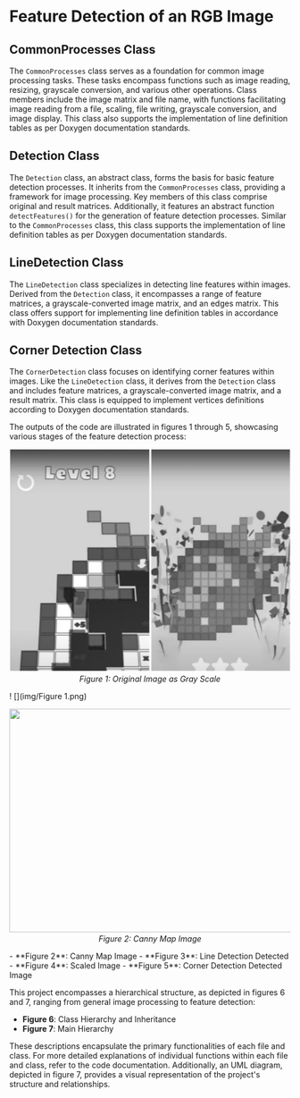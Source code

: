 # Feature Detection of an RGB Image

## CommonProcesses Class
The `CommonProcesses` class serves as a foundation for common image processing tasks. These tasks encompass functions such as image reading, resizing, grayscale conversion, and various other operations. Class members include the image matrix and file name, with functions facilitating image reading from a file, scaling, file writing, grayscale conversion, and image display. This class also supports the implementation of line definition tables as per Doxygen documentation standards.

## Detection Class
The `Detection` class, an abstract class, forms the basis for basic feature detection processes. It inherits from the `CommonProcesses` class, providing a framework for image processing. Key members of this class comprise original and result matrices. Additionally, it features an abstract function `detectFeatures()` for the generation of feature detection processes. Similar to the `CommonProcesses` class, this class supports the implementation of line definition tables as per Doxygen documentation standards.

## LineDetection Class
The `LineDetection` class specializes in detecting line features within images. Derived from the `Detection` class, it encompasses a range of feature matrices, a grayscale-converted image matrix, and an edges matrix. This class offers support for implementing line definition tables in accordance with Doxygen documentation standards.

## Corner Detection Class
The `CornerDetection` class focuses on identifying corner features within images. Like the `LineDetection` class, it derives from the `Detection` class and includes feature matrices, a grayscale-converted image matrix, and a result matrix. This class is equipped to implement vertices definitions according to Doxygen documentation standards.

The outputs of the code are illustrated in figures 1 through 5, showcasing various stages of the feature detection process:
<p align="center">
        <img src="https://github.com/sseref64/Feature-detection-of-a-RGB-Image-Process/blob/main/img/Figure%201.png" width="600" height="400">
        <br>
        <em>Figure 1: Original Image as Gray Scale</em>
    </p>
! [](img/Figure 1.png)

<p align="center">
        <img src="[https://github.com/Burakzdd/K-Means-Clustering-CPP/blob/main/img/fig4.jpg](https://github.com/sseref64/Feature-detection-of-a-RGB-Image-Process/blob/main/img/Figure%202.png)" width="600" height="400">
        <br>
        <em>Figure 2: Canny Map Image</em>
    </p>
- **Figure 2**: Canny Map Image
- **Figure 3**: Line Detection Detected
- **Figure 4**: Scaled Image
- **Figure 5**: Corner Detection Detected Image

This project encompasses a hierarchical structure, as depicted in figures 6 and 7, ranging from general image processing to feature detection:

- **Figure 6**: Class Hierarchy and Inheritance
- **Figure 7**: Main Hierarchy

These descriptions encapsulate the primary functionalities of each file and class. For more detailed explanations of individual functions within each file and class, refer to the code documentation. Additionally, an UML diagram, depicted in figure 7, provides a visual representation of the project's structure and relationships.
